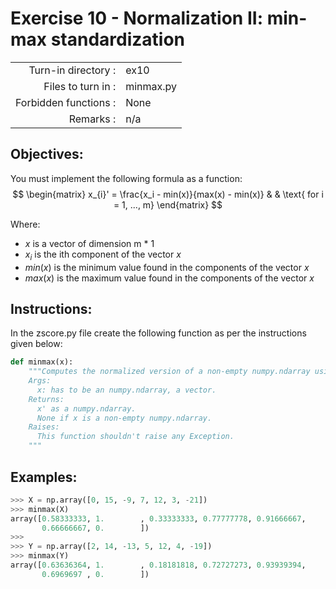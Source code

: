 # Exercise 10 - Normalization II: min-max standardization

|                         |                    |
| -----------------------:| ------------------ |
|   Turn-in directory :   |  ex10              |
|   Files to turn in :    |  minmax.py         |
|   Forbidden functions : |  None              |
|   Remarks :             |  n/a               |

## Objectives:
You must implement the following formula as a function:  
$$
\begin{matrix}
  x_{i}' = \frac{x_i - min(x)}{max(x) - min(x)} & & \text{ for i = 1, ..., m}
\end{matrix}
$$

Where:
- $x$ is a vector of dimension m * 1
- $x_i$ is the ith component of the vector $x$
- $min(x)$ is the minimum value found in the components of the vector $x$
- $max(x)$ is the maximum value found in the components of the vector $x$

## Instructions:
In the zscore.py file create the following function as per the instructions given below:
```python
def minmax(x):
    """Computes the normalized version of a non-empty numpy.ndarray using the min-max standardization.
    Args:
      x: has to be an numpy.ndarray, a vector.
    Returns:
      x' as a numpy.ndarray. 
      None if x is a non-empty numpy.ndarray.
    Raises:
      This function shouldn't raise any Exception.
    """
```

## Examples:
```python
>>> X = np.array([0, 15, -9, 7, 12, 3, -21])
>>> minmax(X)
array([0.58333333, 1.        , 0.33333333, 0.77777778, 0.91666667,
       0.66666667, 0.        ])
>>>
>>> Y = np.array([2, 14, -13, 5, 12, 4, -19])
>>> minmax(Y)
array([0.63636364, 1.        , 0.18181818, 0.72727273, 0.93939394,
       0.6969697 , 0.        ])
```
